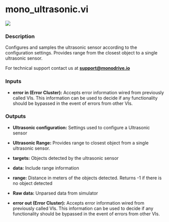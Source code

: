 # mono_ultrasonic.vi

<p class="img_container">
<img class="lg_img" src="../mono_ultrasonic.png"/>
</p>

### Description

Configures and samples the ultrasonic sensor according to the configuration settings. Provides range from the closest object to a single ultrasonic sensor.

For technical support contact us at <b>support@monodrive.io</b>
 

### Inputs

- **error in (Error Cluster):** Accepts error information wired from previously called VIs. This information can be used to decide if any functionality should be bypassed in the event of errors from other VIs. 

### Outputs

- **Ultrasonic configuration:**  Settings used to configure a Ultrasonic sensor
 

- **Ultrasonic Range:**  Provides range to closest object from a single ultrasonic
sensor.
 

- **targets:**  Objects detected by the ultrasonic sensor
 

- **data:**  Include range information
 

- **range:**  Distance in meters of the objects detected. Returns -1 if
there is no object detected
 

- **Raw data:**  Unparsed data from simulator
 

- **error out (Error Cluster):** Accepts error information wired from previously called VIs. This information can be used to decide if any functionality should be bypassed in the event of errors from other VIs. 

<p>&nbsp;</p>
